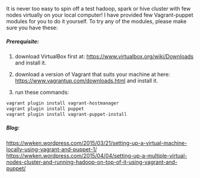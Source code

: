It is never too easy to spin off a test hadoop, spark or hive cluster with few nodes virtually on your local computer!  I have provided few Vagrant-puppet modules for you to do it yourself.  To try any of the modules, please make sure you have these:

##### Prerequisite:

1) download VirtualBox first at: https://www.virtualbox.org/wiki/Downloads and install it.

2) download a version of Vagrant that suits your machine at here: https://www.vagrantup.com/downloads.html and install it.

3) run these commands: 

```bash
vagrant plugin install vagrant-hostmanager
vagrant plugin install puppet
vagrant plugin install vagrant-puppet-install
```

##### Blog:
https://wwken.wordpress.com/2015/03/21/setting-up-a-virtual-machine-locally-using-vagrant-and-puppet-1/
https://wwken.wordpress.com/2015/04/04/setting-up-a-multiple-virtual-nodes-cluster-and-running-hadoop-on-top-of-it-using-vagrant-and-puppet/
